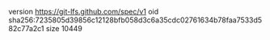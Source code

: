 version https://git-lfs.github.com/spec/v1
oid sha256:7235805d39856c12128bfb058d3c6a35cdc02761634b78faa7533d582c77a2c1
size 10449
